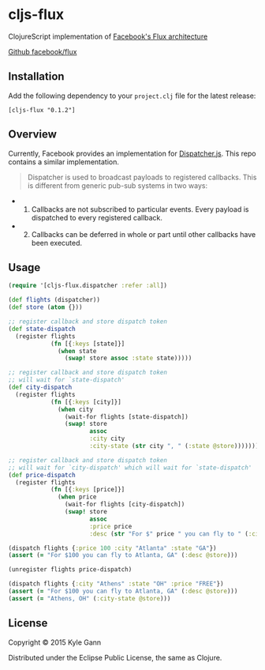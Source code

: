 # cljs-flux

ClojureScript implementation of [Facebook's Flux architecture](https://facebook.github.io/flux/)

[Github facebook/flux](https://github.com/facebook/flux)

## Installation

Add the following dependency to your `project.clj` file for the latest release:

    [cljs-flux "0.1.2"]

## Overview

Currently, Facebook provides an implementation for [Dispatcher.js](https://github.com/facebook/flux/blob/master/src/Dispatcher.js). This repo contains a similar implementation.

>  Dispatcher is used to broadcast payloads to registered callbacks. This is
different from generic pub-sub systems in two ways:
*   1) Callbacks are not subscribed to particular events. Every payload is
      dispatched to every registered callback.
*   2) Callbacks can be deferred in whole or part until other callbacks have
      been executed.

## Usage

```clojure
(require '[cljs-flux.dispatcher :refer :all])

(def flights (dispatcher))
(def store (atom {}))

;; register callback and store dispatch token
(def state-dispatch
  (register flights
            (fn [{:keys [state]}]
              (when state
                (swap! store assoc :state state)))))

;; register callback and store dispatch token
;; will wait for `state-dispatch'
(def city-dispatch
  (register flights
            (fn [{:keys [city]}]
              (when city
                (wait-for flights [state-dispatch])
                (swap! store
                       assoc
                       :city city
                       :city-state (str city ", " (:state @store)))))))

;; register callback and store dispatch token
;; will wait for `city-dispatch' which will wait for `state-dispatch'
(def price-dispatch
  (register flights
            (fn [{:keys [price]}]
              (when price
                (wait-for flights [city-dispatch])
                (swap! store
                       assoc
                       :price price
                       :desc (str "For $" price " you can fly to " (:city-state @store)))))))

(dispatch flights {:price 100 :city "Atlanta" :state "GA"})
(assert (= "For $100 you can fly to Atlanta, GA" (:desc @store)))

(unregister flights price-dispatch)

(dispatch flights {:city "Athens" :state "OH" :price "FREE"})
(assert (= "For $100 you can fly to Atlanta, GA" (:desc @store)))
(assert (= "Athens, OH" (:city-state @store)))
```

## License

Copyright © 2015 Kyle Gann

Distributed under the Eclipse Public License, the same as Clojure.
